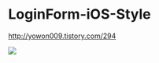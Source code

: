 # LoginForm-iOS-Style

http://yowon009.tistory.com/294

<img src="http://cfile24.uf.tistory.com/image/2573F54855AC69CF020CE8"> 
